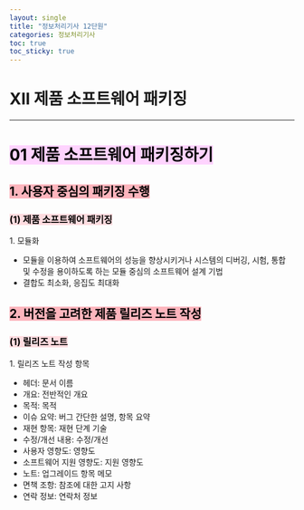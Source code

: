 ```yaml
---
layout: single
title: "정보처리기사 12단원"
categories: 정보처리기사
toc: true
toc_sticky: true
---
```


# XII 제품 소프트웨어 패키징

---

# <mark style='background-color: #fed3fe'>01 제품 소프트웨어 패키징하기</mark>

## <mark style='background-color: #fdb5bd'>1. 사용자 중심의 패키징 수행</mark>

### <mark style='background-color: #ffdce0'>(1) 제품 소프트웨어 패키징</mark>

1\. 모듈화

- 모듈을 이용하여 소프트웨어의 성능을 향상시키거나 시스템의 디버깅, 시험, 통합 및 수정을 용이하도록 하는 모듈 중심의 소프트웨어 설계 기법
- 결합도 최소화, 응집도 최대화

## <mark style='background-color: #fdb5bd'>2. 버전을 고려한 제품 릴리즈 노트 작성</mark>

### <mark style='background-color: #ffdce0'>(1) 릴리즈 노트</mark>

1\. 릴리즈 노트 작성 항목

- 헤더: 문서 이름
- 개요: 전반적인 개요
- 목적: 목적
- 이슈 요약: 버그 간단한 설명, 항목 요약
- 재현 항목: 재현 단계 기술
- 수정/개선 내용: 수정/개선
- 사용자 영향도: 영향도
- 소프트웨어 지원 영향도: 지원 영향도
- 노트: 업그레이드 항목 메모
- 면책 조항: 참조에 대한 고지 사항
- 연락 정보: 연락처 정보
